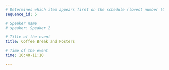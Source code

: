 ```yaml
---
# Determines which item appears first on the schedule (lowest number (0) appears first)
sequence_id: 5

# Speaker name
# speaker: Speaker 2

# Title of the event
title: Coffee Break and Posters

# Time of the event
time: 10:40-11:10

---
```

